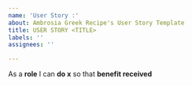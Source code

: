 ```yaml
---
name: 'User Story :'
about: Ambrosia Greek Recipe's User Story Template
title: USER STORY <TITLE>
labels: ''
assignees: ''

---
```


As a **role** I can **do x** so that **benefit received**
